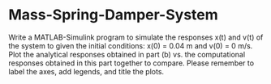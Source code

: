 # Mass-Spring-Damper-System
Write a MATLAB-Simulink program to simulate the  responses x(t) and v(t) of the system to given the initial conditions: x(0) = 0.04 m and  v(0) = 0 m/s. Plot the analytical responses obtained in part (b) vs. the computational  responses obtained in this part together to compare. Please remember to label the  axes, add legends, and title the plots. 
